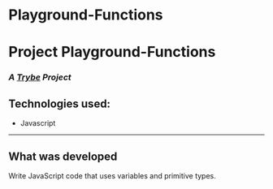 # Playground-Functions

# Project Playground-Functions
### _A [Trybe](https://www.betrybe.com/) Project_


## Technologies used:

  - Javascript

---
## What was developed

Write JavaScript code that uses variables and primitive types.


